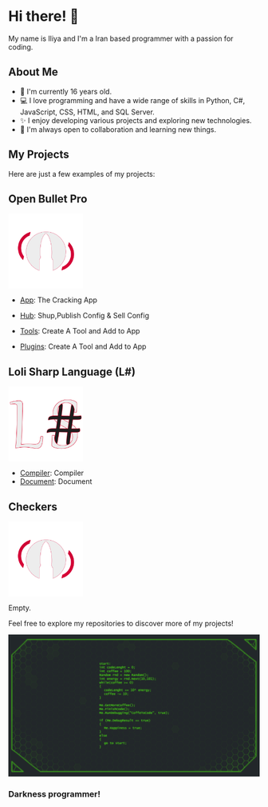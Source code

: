 # Hi there! 👋

My name is Iliya and I'm a Iran based programmer with a passion for coding.

## About Me

- 🌱 I'm currently 16 years old.
- 💻 I love programming and have a wide range of skills in Python, C#, JavaScript, CSS, HTML, and SQL Server.
- ✨ I enjoy developing various projects and exploring new technologies.
- 👯 I'm always open to collaboration and learning new things.

## My Projects

Here are just a few examples of my projects:

## Open Bullet Pro

<img src="./Pictures/OrgLogo.png" width="150" height="150" style="display:block;text-align: center;">

- [App](https://github.com/Iliya4lx/Open-Bullet-Pro): The Cracking App
- [Hub](https://github.com/Iliya4lx/Open-Bullet-Pro-Hub): Shup,Publish Config & Sell Config

- [Tools](https://github.com/Iliya4lx/Open-Bullet-Pro-Tools): Create A Tool and Add to App
- [Plugins](https://github.com/Iliya4lx/Open-Bullet-Pro-Plugins): Create A Tool and Add to App

## Loli Sharp Language (L#)

<img src="./Pictures/LoliSharp.png" width="150" height="150" style="display:block;text-align: center;">

- [Compiler](https://github.com/Iliya4lx/Loli-Sharp-Compiler): Compiler
- [Document](https://github.com/Iliya4lx/Loli-Sharp-Document): Document

## Checkers

<img src="./Pictures/OrgLogo.png" width="150" height="150" style="display:block;text-align: center;">

Empty.

Feel free to explore my repositories to discover more of my projects!

![Darkness](./Pictures/Darkness.png)

### Darkness programmer!
